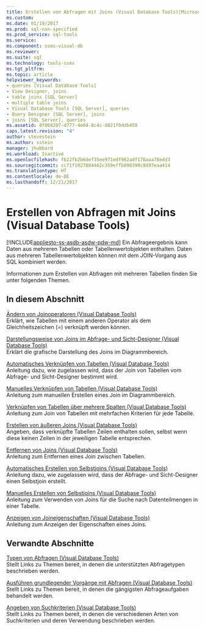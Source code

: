 ```yaml
---
title: Erstellen von Abfragen mit Joins (Visual Database Tools)|Microsoft-Dokumente
ms.custom: 
ms.date: 01/19/2017
ms.prod: sql-non-specified
ms.prod_service: sql-tools
ms.service: 
ms.component: ssms-visual-db
ms.reviewer: 
ms.suite: sql
ms.technology: tools-ssms
ms.tgt_pltfrm: 
ms.topic: article
helpviewer_keywords:
- queries [Visual Database Tools]
- View Designer, joins
- table joins [SQL Server]
- multiple table joins
- Visual Database Tools [SQL Server], queries
- Query Designer [SQL Server], joins
- joins [SQL Server], queries
ms.assetid: 8f068207-d777-4e64-8c4c-d821f0ddb450
caps.latest.revision: "4"
author: stevestein
ms.author: sstein
manager: jhubbard
ms.workload: Inactive
ms.openlocfilehash: fb22fb2b6def35ee971edf962adf176aaa78edd3
ms.sourcegitcommit: cc71f1027884462c359effb898390c8d97eaa414
ms.translationtype: HT
ms.contentlocale: de-DE
ms.lasthandoff: 12/21/2017
---
```

# <a name="query-with-joins-visual-database-tools"></a>Erstellen von Abfragen mit Joins (Visual Database Tools)
[!INCLUDE[appliesto-ss-asdb-asdw-pdw-md](../../includes/appliesto-ss-asdb-asdw-pdw-md.md)] Ein Abfrageergebnis kann Daten aus mehreren Tabellen oder Tabellenwertobjekten enthalten. Daten aus mehreren Tabellenwertobjekten können mit dem JOIN-Vorgang aus SQL kombiniert werden.  
  
Informationen zum Erstellen von Abfragen mit mehreren Tabellen finden Sie unter folgenden Themen.  
  
## <a name="in-this-section"></a>In diesem Abschnitt  
[Ändern von Joinoperatoren &#40;Visual Database Tools&#41;](../../ssms/visual-db-tools/modify-join-operators-visual-database-tools.md)  
Erklärt, wie Tabellen mit einem anderen Operator als dem Gleichheitszeichen (=) verknüpft werden können.  
  
[Darstellungsweise von Joins im Abfrage- und Sicht-Designer &#40;Visual Database Tools&#41;](../../ssms/visual-db-tools/how-the-query-and-view-designer-represents-joins-visual-database-tools.md)  
Erklärt die grafische Darstellung des Joins im Diagrammbereich.  
  
[Automatisches Verknüpfen von Tabellen &#40;Visual Database Tools&#41;](../../ssms/visual-db-tools/join-tables-automatically-visual-database-tools.md)  
Anleitung dazu, wie zugelassen wird, dass der Join von Tabellen vom Abfrage- und Sicht-Designer bestimmt wird.  
  
[Manuelles Verknüpfen von Tabellen &#40;Visual Database Tools&#41;](../../ssms/visual-db-tools/join-tables-manually-visual-database-tools.md)  
Anleitung zum manuellen Erstellen eines Join im Diagrammbereich.  
  
[Verknüpfen von Tabellen über mehrere Spalten &#40;Visual Database Tools&#41;](../../ssms/visual-db-tools/join-tables-on-multiple-columns-visual-database-tools.md)  
Anleitung zum Join von Tabellen mit mehrfachen Kriterien für jede Tabelle.  
  
[Erstellen von äußeren Joins &#40;Visual Database Tools&#41;](../../ssms/visual-db-tools/create-outer-joins-visual-database-tools.md)  
Angeben, dass verknüpfte Tabellen Zeilen enthalten sollen, selbst wenn diese keinen Zeilen in der jeweiligen Tabelle entsprechen.  
  
[Entfernen von Joins &#40;Visual Database Tools&#41;](../../ssms/visual-db-tools/remove-joins-visual-database-tools.md)  
Anleitung zum Entfernen eines Join zwischen Tabellen.  
  
[Automatisches Erstellen von Selbstjoins &#40;Visual Database Tools&#41;](../../ssms/visual-db-tools/create-self-joins-automatically-visual-database-tools.md)  
Anleitung dazu, wie zugelassen wird, dass der Abfrage- und Sicht-Designer einen Selbstjoin erstellt.  
  
[Manuelles Erstellen von Selbstjoins &#40;Visual Database Tools&#41;](../../ssms/visual-db-tools/create-self-joins-manually-visual-database-tools.md)  
Anleitung zum Verwenden von Joins für die Suche nach Datenteilmengen in einer Tabelle.  
  
[Anzeigen von Joineigenschaften &#40;Visual Database Tools&#41;](../../ssms/visual-db-tools/view-join-properties-visual-database-tools.md)  
Anleitung zum Anzeigen der Eigenschaften eines Joins.  
  
## <a name="related-sections"></a>Verwandte Abschnitte  
[Typen von Abfragen &#40;Visual Database Tools&#41;](../../ssms/visual-db-tools/types-of-queries-visual-database-tools.md)  
Stellt Links zu Themen bereit, in denen die unterstützten Abfragetypen beschrieben werden.  
  
[Ausführen grundlegender Vorgänge mit Abfragen &#40;Visual Database Tools&#41;](../../ssms/visual-db-tools/perform-basic-operations-with-queries-visual-database-tools.md)  
Stellt Links zu Themen bereit, in denen die gängigsten Abfrageaufgaben behandelt werden.  
  
[Angeben von Suchkriterien &#40;Visual Database Tools&#41;](../../ssms/visual-db-tools/specify-search-criteria-visual-database-tools.md)  
Stellt Links zu Themen bereit, in denen die verschiedenen Arten von Suchkriterien und deren Verwendung beschrieben werden.  
  

